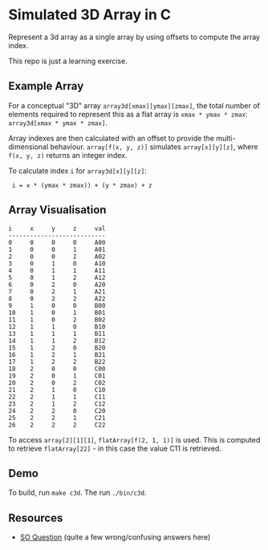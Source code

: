 Simulated 3D Array in C
=======================
Represent a 3d array as a single array by using offsets to compute the array index.

This repo is just a learning exercise.

## Example Array
For a conceptual "3D" array `array3d[xmax][ymax][zmax]`, the total number of elements required to represent this as a flat array is `xmax * ymax * zmax`: `array3d[xmax * ymax * zmax]`.

Array indexes are then calculated with an offset to provide the multi-dimensional behaviour.
`array[f(x, y, z)]` simulates `array[x][y][z]`, where `f(x, y, z)` returns an integer index.

To calculate index `i` for `array3d[x][y][z]`:

` i = x * (ymax * zmax)) + (y * zmax) + z`

## Array Visualisation
```
i     x     y     z     val
---------------------------
0     0     0     0     A00
1     0     0     1     A01
2     0     0     2     A02
3     0     1     0     A10
4     0     1     1     A11
5     0     1     2     A12
6     0     2     0     A20
7     0     2     1     A21
8     0     2     2     A22
9     1     0     0     B00
10    1     0     1     B01
11    1     0     2     B02
12    1     1     0     B10
13    1     1     1     B11
14    1     1     2     B12
15    1     2     0     B20
16    1     2     1     B21
17    1     2     2     B22
18    2     0     0     C00
19    2     0     1     C01
20    2     0     2     C02
21    2     1     0     C10
22    2     1     1     C11
23    2     1     2     C12
24    2     2     0     C20
25    2     2     1     C21
26    2     2     2     C22
```
To access `array[2][1][1]`, `flatArray[f(2, 1, 1)]` is used. This is computed to retrieve `flatArray[22]` - in this case the value C11 is retrieved.

## Demo

To build, run `make c3d`. The run `./bin/c3d`.

## Resources
* [SO Question][1] (quite a few wrong/confusing answers here)

[1]: https://stackoverflow.com/questions/7367770/how-to-flatten-or-index-3d-array-in-1d-array

